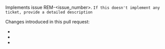 Implements issue REM-<issue_number>.
`If this doesn't implement any ticket, provide a detailed description`

Changes introduced in this pull request:

-
-
-
